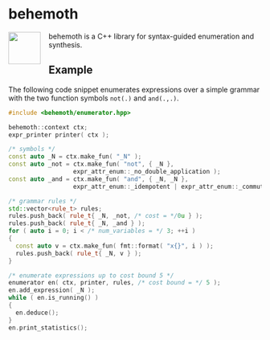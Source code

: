 # behemoth

<img src="https://cdn.rawgit.com/hriener/behemoth/master/behemoth.svg" width="64" height="64" align="left" style="margin-right: 12pt" />
behemoth is a C++ library for syntax-guided enumeration and synthesis.

## Example

The following code snippet enumerates expressions over a simple grammar with the two function symbols `not(.)` and `and(.,.)`.

```c++
#include <behemoth/enumerator.hpp>

behemoth::context ctx;
expr_printer printer( ctx );

/* symbols */
const auto _N = ctx.make_fun( "_N" );
const auto _not = ctx.make_fun( "not", { _N },
                  expr_attr_enum::_no_double_application );
const auto _and = ctx.make_fun( "and", { _N, _N },
                  expr_attr_enum::_idempotent | expr_attr_enum::_commutative );

/* grammar rules */
std::vector<rule_t> rules;
rules.push_back( rule_t{ _N, _not, /* cost = */0u } );
rules.push_back( rule_t{ _N, _and } );
for ( auto i = 0; i < /* num_variables = */ 3; ++i )
{
  const auto v = ctx.make_fun( fmt::format( "x{}", i ) );
  rules.push_back( rule_t{ _N, v } );
}

/* enumerate expressions up to cost bound 5 */
enumerator en( ctx, printer, rules, /* cost bound = */ 5 );
en.add_expression( _N );
while ( en.is_running() )
{
  en.deduce();
}
en.print_statistics();
```

